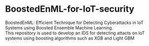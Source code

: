 # BoostedEnML-for-IoT-security
BoostedEnML: Efficient Technique for Detecting Cyberattacks in IoT Systems using Boosted Ensemble Machine Learning. \
This repository is used to develop an IDS for detecting attacts on IoT systems using boosting algorithms such as XGB and Light GBM
